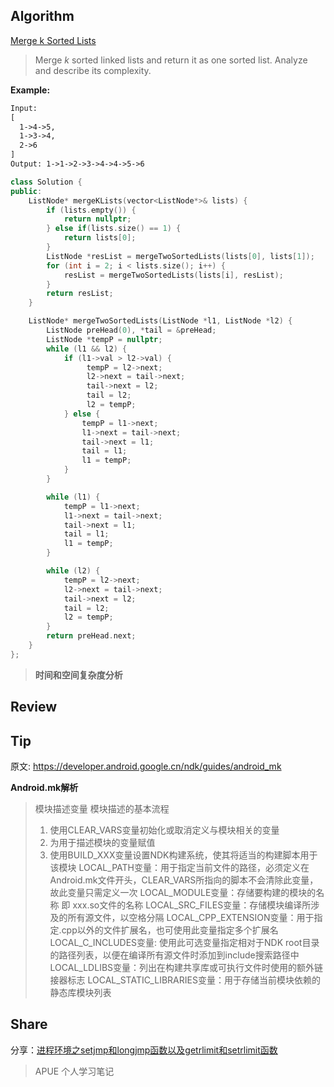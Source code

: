## Algorithm

 [Merge k Sorted Lists](https://leetcode.com/problems/merge-k-sorted-lists/description/)

>  Merge *k* sorted linked lists and return it as one sorted list. Analyze and describe its complexity. 

**Example:**

```tex
Input:
[
  1->4->5,
  1->3->4,
  2->6
]
Output: 1->1->2->3->4->4->5->6
```

```cpp
class Solution {
public:
    ListNode* mergeKLists(vector<ListNode*>& lists) {
        if (lists.empty()) {
            return nullptr;
        } else if(lists.size() == 1) {
            return lists[0];
        }
        ListNode *resList = mergeTwoSortedLists(lists[0], lists[1]);
        for (int i = 2; i < lists.size(); i++) {
            resList = mergeTwoSortedLists(lists[i], resList);
        }
        return resList;
    }

    ListNode* mergeTwoSortedLists(ListNode *l1, ListNode *l2) {
        ListNode preHead(0), *tail = &preHead;
        ListNode *tempP = nullptr;
        while (l1 && l2) {
            if (l1->val > l2->val) {
                 tempP = l2->next;
                 l2->next = tail->next;
                 tail->next = l2;
                 tail = l2;
                 l2 = tempP;
            } else {
                tempP = l1->next;
                l1->next = tail->next;
                tail->next = l1;
                tail = l1;
                l1 = tempP;
            }
        }

        while (l1) {
            tempP = l1->next;
            l1->next = tail->next;
            tail->next = l1;
            tail = l1;
            l1 = tempP;
        }

        while (l2) {
            tempP = l2->next;
            l2->next = tail->next;
            tail->next = l2;
            tail = l2;
            l2 = tempP;
        }
        return preHead.next;
    }
};
```

> **时间和空间复杂度分析**

## Review

## Tip
原文: <https://developer.android.google.cn/ndk/guides/android_mk>

**Android.mk解析**
>模块描述变量
>模块描述的基本流程
> 1. 使用CLEAR_VARS变量初始化或取消定义与模块相关的变量
>	2. 为用于描述模块的变量赋值
>	3. 使用BUILD_XXX变量设置NDK构建系统，使其将适当的构建脚本用于该模块
>LOCAL_PATH变量：用于指定当前文件的路径，必须定义在Android.mk文件开头，CLEAR_VARS所指向的脚本不会清除此变量，故此变量只需定义一次
>LOCAL_MODULE变量：存储要构建的模块的名称 即 xxx.so文件的名称
>LOCAL_SRC_FILES变量：存储模块编译所涉及的所有源文件，以空格分隔
>LOCAL_CPP_EXTENSION变量：用于指定.cpp以外的文件扩展名，也可使用此变量指定多个扩展名
>LOCAL_C_INCLUDES变量: 使用此可选变量指定相对于NDK root目录的路径列表，以便在编译所有源文件时添加到include搜索路径中
>LOCAL_LDLIBS变量：列出在构建共享库或可执行文件时使用的额外链接器标志
>LOCAL_STATIC_LIBRARIES变量：用于存储当前模块依赖的静态库模块列表

## Share
分享：[进程环境之setjmp和longjmp函数以及getrlimit和setrlimit函数](https://blog.csdn.net/qq_40073459/article/details/104429960)

> APUE 个人学习笔记
